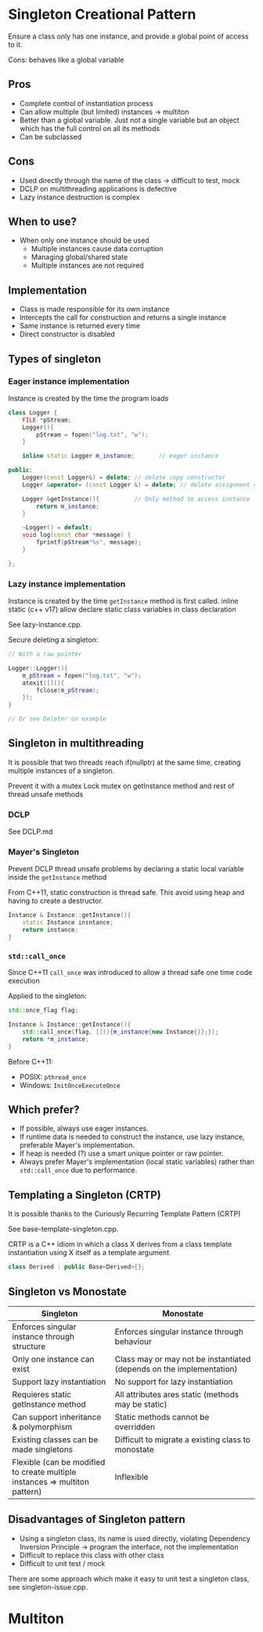 # Singleton Creational Pattern

Ensure a class only has one instance, and provide a global point of access to it.

Cons: behaves like a global variable

## Pros

- Complete control of instantiation process
- Can allow multiple (but limited) instances -> multiton
- Better than a global variable. Just not a single variable but an object which has the full control on all its methods
- Can be subclassed

## Cons

- Used directly through the name of the class -> difficult to test, mock
- DCLP on multithreading applications is defective
- Lazy instance destruction is complex

## When to use?

- When only one instance should be used
    - Multiple instances cause data corruption
    - Managing global/shared state
    - Multiple instances are not required

## Implementation

- Class is made responsible for its own instance
- Intercepts the call for construction and returns a single instance
- Same instance is returned every time
- Direct constructor is disabled

## Types of singleton

### Eager instance implementation

Instance is created by the time the program loads

```cpp
class Logger {
    FILE *pStream;
    Logger(){
        pStream = fopen("log.txt", "w");
    }

    inline static Logger m_instance;       // eager instance

public:
    Logger(const Logger&) = delete; // delete copy constructor
    Logger &operator= (const Logger &) = delete; // delete assignment operator

    Logger &getInstance(){          // Only method to access instance
        return m_instance;
    }

    ~Logger() = default;
    void log(const char *message) {
        fprintf(pStream"%s", message);
    }

};
```

### Lazy instance implementation

Instance is created by the time `getInstance` method is first called.
inline static (c++ v17) allow declare static class variables in class declaration

See lazy-instance.cpp.

Secure deleting a singleton:

```cpp
// With a raw pointer

Logger::Logger(){
    m_pStream = fopen("log.txt", "w");
    atexit([](){
        fclose(m_pStream);
    });
}

// Or see Deleter on example
```

## Singleton in multithreading

It is possible that two threads reach if(nullptr) at the same time, creating multiple instances of a singleton.

Prevent it with a mutex
Lock mutex on getInstance method and rest of thread unsafe methods

### DCLP

See DCLP.md

### Mayer's Singleton

Prevent DCLP thread unsafe problems by declaring a static local variable inside the `getInstance` method

From C++11, static construction is thread safe.
This avoid using heap and having to create a destructor.

```cpp
Instance & Instance::getInstance(){
    static Instance insntance;
    return instance;
}
```

### `std::call_once`

Since C++11 `call_once` was introduced to allow a thread safe one time code execution

Applied to the singleton:

```cpp
std::once_flag flag;

Instance & Instance::getInstance(){
    std::call_once(flag, [](){m_instance{new Instance{}};});
    return *m_instance;
}
```

Before C++11:

- POSIX: `pthread_once`
- Windows: `InitOnceExecuteOnce`

## Which prefer?

- If possible, always use eager instances.
- If runtime data is needed to construct the instance, use lazy instance, preferable Mayer's implementation.
- If heap is needed (?) use a smart unique pointer or raw pointer.
- Always prefer Mayer's implementation (local static variables) rather than `std::call_once` due to performance.

## Templating a Singleton (CRTP)

It is possible thanks to the Curiously Recurring Template Pattern (CRTP)

See base-template-singleton.cpp.

CRTP is a C++ idiom in which a class X derives from a class template instantiation using X itself as a template argument.

```cpp
class Derived : public Base<Derived>{};
```

## Singleton vs Monostate

| Singleton                                                                       | Monostate                                                            |
| ------------------------------------------------------------------------------- | -------------------------------------------------------------------- |
| Enforces singular instance through structure                                    | Enforces singular instance through behaviour                         |
| Only one instance can exist                                                     | Class may or may not be instantiated (depends on the implementation) |
| Support lazy instantiation                                                      | No support for lazy instantiation                                    |
| Requieres static getInstance method                                             | All attributes ares static (methods may be static)                   |
| Can support inheritance & polymorphism                                          | Static methods cannot be overridden                                  |
| Existing classes can be made singletons                                         | Difficult to migrate a existing class to monostate                   |
| Flexible (can be modified to create multiple<br> instances => multiton pattern) | Inflexible                                                           |


## Disadvantages of Singleton pattern

- Using a singleton class, its name is used directly, violating Dependency Inversion Principle -> program the interface, not the implementation
- Difficult to replace this class with other class
- Difficult to unit test / mock

There are some approach which make it easy to unit test a singleton class, see singleton-issue.cpp.


# Multiton

